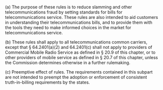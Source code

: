 (a) The purpose of these rules is to reduce slamming and other telecommunications fraud by setting standards for bills for telecommunications service. These rules are also intended to aid customers in understanding their telecommunications bills, and to provide them with the tools they need to make informed choices in the market for telecommunications service.

(b) These rules shall apply to all telecommunications common carriers, except that § 64.2401(a)(2) and 64.2401(c) shall not apply to providers of Commercial Mobile Radio Service as defined in § 20.9 of this chapter, or to other providers of mobile service as defined in § 20.7 of this chapter, unless the Commission determines otherwise in a further rulemaking.

(c) Preemptive effect of rules. The requirements contained in this subpart are not intended to preempt the adoption or enforcement of consistent truth-in-billing requirements by the states.

